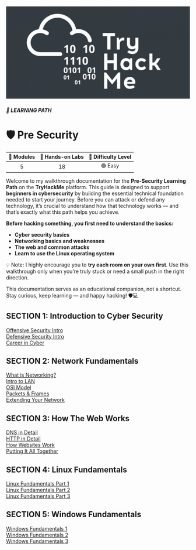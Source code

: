 ![THM](THM.jpg)
<!--<img src="THM.jpg" alt="THM" width=100%>-->

##### 🧭 LEARNING PATH
# 🛡️ Pre Security

| 📘 **Modules** | 🧪 **Hands-on Labs** | 🎯 **Difficulty Level** |
|:---------------:|:-------------------:|:-----------------------:|
| 5 | 18 | 🟢 Easy |

Welcome to my walkthrough documentation for the **Pre-Security Learning Path** on the **TryHackMe** platform.
This guide is designed to support **beginners in cybersecurity** by building the essential technical foundation needed to start your journey.
Before you can attack or defend any technology, it’s crucial to understand how that technology works — and that’s exactly what this path helps you achieve.

**Before hacking something, you first need to understand the basics:**
- **Cyber security basics** 
- **Networking basics and weaknesses** 
- **The web and common attacks** 
- **Learn to use the Linux operating system** 

💡 Note: I highly encourage you to **try each room on your own first**. Use this walkthrough only when you’re truly stuck or need a small push in the right direction.

This documentation serves as an educational companion, not a shortcut.
Stay curious, keep learning — and happy hacking! 🛡️💻

## SECTION 1: Introduction to Cyber Security

[Offensive Security Intro]()  
[Defensive Security Intro]()  
[Career in Cyber]()  

## SECTION 2: Network Fundamentals

[What is Networking?]()  
[Intro to LAN]()  
[OSI Model]()  
[Packets & Frames]()  
[Extending Your Network]()  

## SECTION 3: How The Web Works

[DNS in Detail]()  
[HTTP in Detail]()  
[How Websites Work]()  
[Putting It All Together]()  

## SECTION 4: Linux Fundamentals

[Linux Fundamentals Part 1]()  
[Linux Fundamentals Part 2]()  
[Linux Fundamentals Part 3]()  

## SECTION 5: Windows Fundamentals

[Windows Fundamentals 1]()  
[Windows Fundamentals 2]()  
[Windows Fundamentals 3]()  




